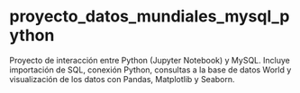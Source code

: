 # proyecto_datos_mundiales_mysql_python
Proyecto de interacción entre Python (Jupyter Notebook) y MySQL. Incluye importación de SQL, conexión Python, consultas a la base de datos World y visualización de los datos con Pandas, Matplotlib y Seaborn. 
